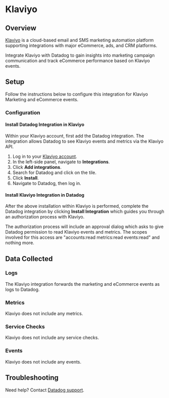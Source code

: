# Klaviyo

## Overview

[Klaviyo][1] is a cloud-based email and SMS marketing automation platform supporting integrations with major eCommerce, ads, and CRM platforms.

Integrate Klaviyo with Datadog to gain insights into marketing campaign communication and track eCommerce performance based on Klaviyo events.

## Setup

Follow the instructions below to configure this integration for Klaviyo Marketing and eCommerce events.

### Configuration

#### Install Datadog Integration in Klaviyo
Within your Klaviyo account, first add the Datadog integration. The integration allows Datadog
to see Klaviyo events and metrics via the Klaviyo API.

1. Log in to your [Klaviyo account][2].
2. In the left-side panel, navigate to **Integrations**.
3. Click **Add integrations**.
4. Search for Datadog and click on the tile.
5. Click **Install**. 
6. Navigate to Datadog, then log in.

#### Install Klaviyo Integration in Datadog
After the above installation within Klaviyo is performed, complete the Datadog integration by clicking 
**Install Integration** which guides you through an authorization process with Klaviyo.

The authorization process will include an approval dialog which asks to give Datadog permission to
read Klaviyo events and metrics. The scopes involved for this
access are "accounts:read metrics:read events:read" and nothing more.

## Data Collected

### Logs
The Klaviyo integration forwards the marketing and eCommerce events as logs to Datadog.

### Metrics

Klaviyo does not include any metrics.

### Service Checks

Klaviyo does not include any service checks.

### Events

Klaviyo does not include any events.

## Troubleshooting

Need help? Contact [Datadog support][3].

[1]: https://www.klaviyo.com/
[2]: https://www.klaviyo.com/login
[3]: https://docs.datadoghq.com/help/

